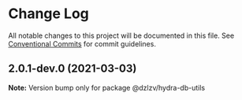 # Change Log

All notable changes to this project will be documented in this file.
See [Conventional Commits](https://conventionalcommits.org) for commit guidelines.

## 2.0.1-dev.0 (2021-03-03)

**Note:** Version bump only for package @dzlzv/hydra-db-utils
